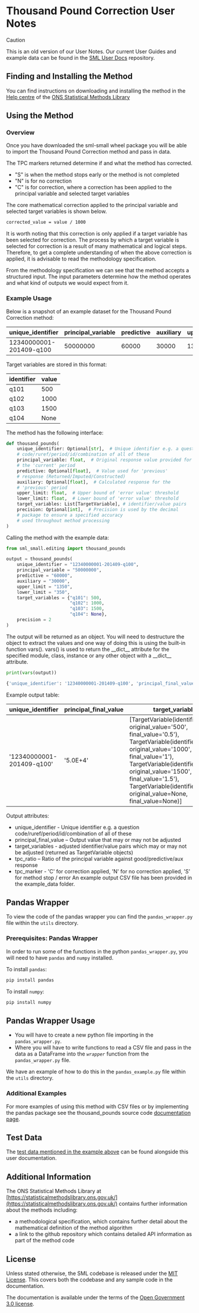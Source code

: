 # Thousand Pound Correction User Notes

> [!CAUTION]  
> This is an old version of our User Notes.
> Our current User Guides and example data can be found in the [SML User Docs](https://github.com/ONSdigital/sml-user-docs) repository.

## Finding and Installing the Method

You can find instructions on downloading and installing the method in the [Help centre](https://statisticalmethodslibrary.ons.gov.uk/help-centre/access/run-a-method) of the [ONS Statistical Methods Library](https://statisticalmethodslibrary.ons.gov.uk)

## Using the Method

### Overview

Once you have downloaded the sml-small wheel package you will be able to import the Thousand Pound Correction method and pass in data.

The TPC markers returned determine if and what the method has corrected.

* "S" is when the method stops early or the method is not completed
* "N" is for no correction
* "C" is for correction, where a correction has been applied to the principal variable and selected target variables

The core mathematical correction applied to the principal variable and selected target variables is shown below.

```bash
corrected_value = value / 1000
```
It is worth noting that this correction is only applied if a target variable has been selected for correction. The process by which a target variable is selected for correction is a result of many mathematical and logical steps. Therefore, to get a complete understanding of when the above correction is applied, it is advisable to read the methodology specification.

From the methodology specification we can see that the method accepts a structured input. The input parameters determine how the method operates and what kind of outputs we would expect from it.

### Example Usage

Below is a snapshot of an example dataset for the Thousand Pound Correction method:

| unique_identifier | principal_variable | predictive | auxiliary | upper_limit | lower_limit | precision |
| --- | --- | --- | --- | --- | --- | --- |
| 12340000001-201409-q100 | 50000000 | 60000 | 30000 | 1350 | 350 | 2 |

Target variables are stored in this format:

| identifier | value |
| --- | --- |
| q101 | 500 | 
| q102 | 1000 | 
| q103 | 1500 | 
| q104 | None | 

The method has the following interface:

```python
def thousand_pounds(
    unique_identifier: Optional[str],  # Unique identifier e.g. a question
    # code/ruref/period/id/combination of all of these
    principal_variable: float,  # Original response value provided for
    # the 'current' period
    predictive: Optional[float],  # Value used for 'previous'
    # response (Returned/Imputed/Constructed)
    auxiliary: Optional[float],  # Calculated response for the
    # 'previous' period
    upper_limit: float,  # Upper bound of 'error value' threshold
    lower_limit: float,  # Lower bound of 'error value' threshold
    target_variables: List[TargetVariable], # identifier/value pairs
    precision: Optional[int],  # Precision is used by the decimal
    # package to ensure a specified accuracy
    # used throughout method processing
)
```

Calling the method with the example data:
```python
from sml_small.editing import thousand_pounds

output = thousand_pounds(
    unique_identifier = "12340000001-201409-q100",
    principal_variable = "50000000",
    predictive = "60000",
    auxiliary = "30000",
    upper_limit = "1350",
    lower_limit = "350",
    target_variables = {"q101": 500,
                        "q102": 1000,
                        "q103": 1500,
                        "q104": None},
    precision = 2
)
```
The output will be returned as an object. You will need to destructure the object to extract the values and one way of doing this is using the built-in function vars(). vars() is used to return the \_\_dict\_\_ attribute for the specified module, class, instance or any other object with a \_\_dict\_\_ attribute.
```python
print(vars(output))
```

```bash
{'unique_identifier': '12340000001-201409-q100', 'principal_final_value': '5.0E+4', 'target_variables': [TargetVariable(identifier='q101', original_value='500', final_value='0.5'), TargetVariable(identifier='q102', original_value='1000', final_value='1'), TargetVariable(identifier='q103', original_value='1500', final_value='1.5'), TargetVariable(identifier='q104', original_value=None, final_value=None)], 'tpc_ratio': '8.3E+2', 'tpc_marker': 'C'}

```

Example output table:

| unique_identifier | principal_final_value | target_variables | tpc_ratio | tpc_marker |
| --- | --- | --- | --- | --- |
| '12340000001-201409-q100' | '5.0E+4' | [TargetVariable(identifier='q101', original_value='500', final_value='0.5'), TargetVariable(identifier='q102', original_value='1000', final_value='1'), TargetVariable(identifier='q103', original_value='1500', final_value='1.5'), TargetVariable(identifier='q104', original_value=None, final_value=None)] | '8.3E+2' | 'C' |

Output attributes:
* unique_identifier - Unique identifier e.g. a question code/ruref/period/id/combination of all of these
* principal_final_value – Output value that may or may not be adjusted
* target_variables - adjusted identifier/value pairs which may or may not be adjusted (returned as TargetVariable objects)
* tpc_ratio – Ratio of the principal variable against good/predictive/aux response
* tpc_marker - 'C' for correction applied, 'N' for no correction applied, 'S' for method stop / error
An example output CSV file has been provided in the example_data folder.

## Pandas Wrapper

To view the code of the pandas wrapper you can find the `pandas_wrapper.py` file within the `utils` directory.

### Prerequisites: Pandas Wrapper

In order to run some of the functions in the python `pandas_wrapper.py`, you will need to have `pandas` and `numpy` installed.

To install `pandas`:

```python
pip install pandas
```

To install `numpy`:

```python
pip install numpy
```

## Pandas Wrapper Usage

- You will have to create a new python file importing in the `pandas_wrapper.py`.
- Where you will have to write functions to read a CSV file and pass in the data as a DataFrame into the *`wrapper`* function from the `pandas_wrapper.py` file.


We have an example of how to do this in the `pandas_example.py` file within the `utils` directory.


### Additional Examples

For more examples of using this method with CSV files or by implementing the pandas package see the thousand_pounds source code [documentation page](https://github.com/ONSdigital/sml-python-small/blob/main/sml_small/editing/thousand_pounds).

## Test Data

The [test data mentioned in the example above](https://github.com/ONSdigital/sml-supporting-info/tree/b42cf2d112bee6937efd54171aada5346e4df532/method-info/thousand-pound-correction/example_data) can be found alongside this user documentation.

## Additional Information
The ONS Statistical Methods Library at [https://statisticalmethodslibrary.ons.gov.uk/](https://statisticalmethodslibrary.ons.gov.uk/) contains further information about the methods including:
- a methodological specification, which contains further detail about the mathematical definition of the method algorithm
- a link to the github repository which contains detailed API information as part of the method code

## License
Unless stated otherwise, the SML codebase is released under the [MIT License](https://github.com/ONSdigital/sml-python-small/blob/main/LICENSE). This covers both the codebase and any sample code in the documentation.

The documentation is available under the terms of the [Open Government 3.0 license](https://github.com/ONSdigital/sml-supporting-info/blob/main/LICENSE).
